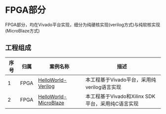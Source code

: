 # FPGA部分

FPGA部分，均在Vivado平台实现，细分为纯硬核实现(verilog方式)与纯软核实现(MicroBlaze方式)

## 工程组成

| 序号  | 归属  | 案例名称                                                    | 描述                                |
| ---- | ---- | ------------------------------------------------------------ | ------------------------------------------ |
| 1    | FPGA | [HelloWorld-Verilog](/Hello-World/FPGA/Verilog)              | 本工程基于Vivado平台，采用纯verilog语言实现     |
| 2    | FPGA | [HelloWorld-MicroBlaze](/Hello-World/FPGA/MicroBlaze)        | 本工程基于Vivado和Xilinx SDK平台，采用纯C语言实现       |

